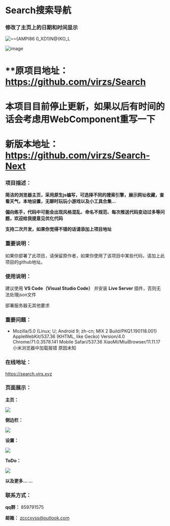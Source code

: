 # Search搜索导航

### 修改了主页上的日期和时间显示
![~~{AMPI86 0_XD1)N@(KO_L](https://user-images.githubusercontent.com/39250628/209522547-b8b2f7d4-7ba6-4cc7-bb7a-d58d8df65707.png)

![image](https://user-images.githubusercontent.com/39250628/209523243-6c05e1ce-9964-4cfe-8af9-68e8aa68e6ce.png)

# **原项目地址：https://github.com/virzs/Search
# **本项目目前停止更新，如果以后有时间的话会考虑用WebComponent重写一下**
# **新版本地址：https://github.com/virzs/Search-Next**

### 项目描述：

**简洁的浏览器主页，采用原生js编写，可选择不同的搜索引擎，展示网址收藏，查看天气，本地设置，无聊时玩玩小游戏以及小工具合集...**

**偏向练手，代码中可能会出现风格混乱、命名不规范、每次推送代码变动过多等问题，欢迎给我提意见优化代码**

**支持二次开发，如果你觉得不错的话请添加上项目地址**

### 重要说明：

如果你部署了此项目，请保留原作者，如果你使用了该项目中某些代码，请加上此项目的github地址。

### 使用说明：

建议使用 **VS Code（Visual Studio Code）** 并安装 **Live Server** 插件，否则无法处理json文件

部署服务器无其他要求

### 重要问题：

- Mozilla/5.0 (Linux; U; Android 9; zh-cn; MIX 2 Build/PKQ1.190118.001) AppleWebKit/537.36 (KHTML, like Gecko) Version/4.0 Chrome/71.0.3578.141 Mobile Safari/537.36 XiaoMi/MiuiBrowser/11.11.17
  小米浏览器中加载报错
  原因未知

### 在线地址：

https://search.virs.xyz

### 页面展示：

**主页：**

![](http://imgs.virs.xyz/新拟态主页.png)

**侧边栏：**

![](http://imgs.virs.xyz/新拟态侧边栏.png)

**设置：**

![](http://imgs.virs.xyz/新拟态待办.png)

**ToDo：**

![](http://imgs.virs.xyz/新拟态ToDo.png)

**以及更多... ...**

### 联系方式：

**qq群：** 859791575

**邮箱：** zcccxyss@outlook.com

